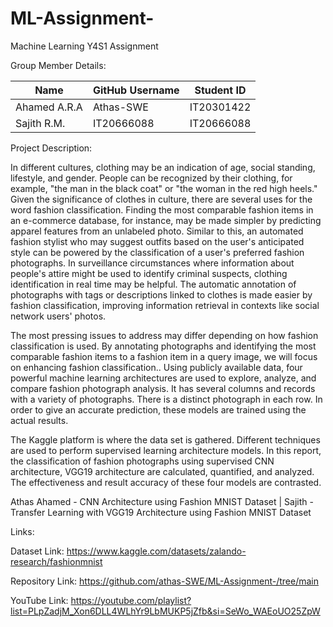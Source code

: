 # ML-Assignment-
Machine Learning Y4S1 Assignment 

Group Member Details:

| Name         | GitHub Username     | Student ID     |
|--------------|---------------------|----------------|
| Ahamed A.R.A |  Athas-SWE          | IT20301422     |
| Sajith R.M.  | IT20666088          | IT20666088     |


Project Description:

In different cultures, clothing may be an indication of age, social standing, lifestyle, and gender. People can be recognized by their clothing, for example, "the man in the black coat" or "the woman in the red high heels." Given the significance of clothes in culture, there are several uses for the word fashion classification. Finding the most comparable fashion items in an e-commerce database, for instance, may be made simpler by predicting apparel features from an unlabeled photo. Similar to this, an automated fashion stylist who may suggest outfits based on the user's anticipated style can be powered by the classification of a user's preferred fashion photographs. In surveillance circumstances where information about people's attire might be used to identify criminal suspects, clothing identification in real time may be helpful. The automatic annotation of photographs with tags or descriptions linked to clothes is made easier by fashion classification, improving information retrieval in contexts like social network users' photos.

The most pressing issues to address may differ depending on how fashion classification is used. By annotating photographs and identifying the most comparable fashion items to a fashion item in a query image, we will focus on enhancing fashion classification.. Using publicly available data, four powerful machine learning architectures are used to explore, analyze, and compare fashion photograph analysis. It has several columns and records with a variety of photographs. There is a distinct photograph in each row. In order to give an accurate prediction, these models are trained using the actual results.

The Kaggle platform is where the data set is gathered. Different techniques are used to perform supervised learning architecture models. In this report, the classification of fashion photographs using supervised CNN architecture, VGG19 architecture are calculated, quantified, and analyzed. The effectiveness and result accuracy of these four models are contrasted.

Athas Ahamed - CNN Architecture using Fashion MNIST Dataset | Sajith - Transfer Learning with VGG19 Architecture using Fashion MNIST Dataset 

Links:

Dataset Link: https://www.kaggle.com/datasets/zalando-research/fashionmnist

Repository Link: https://github.com/athas-SWE/ML-Assignment-/tree/main

YouTube Link: https://youtube.com/playlist?list=PLpZadjM_Xon6DLL4WLhYr9LbMUKP5jZfb&si=SeWo_WAEoUO25ZpW
